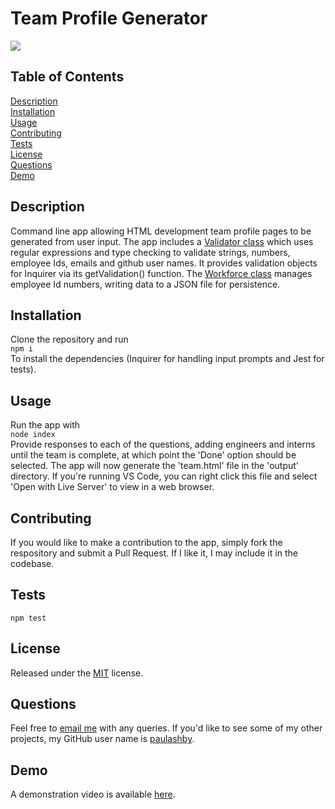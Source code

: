 # Team Profile Generator

  [<img src="https://img.shields.io/badge/License-MIT-yellow.svg">](https://opensource.org/licenses/MIT)

  ## Table of Contents

  [Description](#description)<br />[Installation](#installation)<br />[Usage](#usage)<br />[Contributing](#contributing)<br />[Tests](#tests)<br />[License](#license)<br />[Questions](#questions)<br />[Demo](#demo)<br />

  ## Description

  Command line app allowing HTML development team profile pages to be generated from user input. The app includes a [Validator class](https://github.com/paulashby/team-profile-generator/blob/main/lib/utils/Validator.js) which uses regular expressions and type checking to validate strings, numbers, employee Ids, emails and github user names. It provides validation objects for Inquirer via its getValidation() function. 
  The [Workforce class](https://github.com/paulashby/team-profile-generator/blob/main/lib/Workforce.js) manages employee Id numbers, writing data to a JSON file for persistence.
  
  ## Installation
  
  Clone the repository and run<br />```npm i```<br />To install the dependencies (Inquirer for handling input prompts and Jest for tests).
  
  ## Usage
  
  Run the app with<br />```node index```<br />Provide responses to each of the questions, adding engineers and interns until the team is complete, at which point the 'Done' option should be selected. The app will now generate the 'team.html' file in the 'output' directory. If you're running VS Code, you can right click this file and select 'Open with Live Server' to view in a web browser.
  
  ## Contributing
  
  If you would like to make a contribution to the app, simply fork the respository and submit a Pull Request. If I like it, I may include it in the codebase.
  
  ## Tests
  
  ```npm test```
  
  ## License
  
  Released under the [MIT](https://opensource.org/licenses/MIT) license.
  
  ## Questions
  
  Feel free to [email me](mailto:paul@primitive.co?subject=Team%20Profile%20Generator%20query%20from%20GitHub) with any queries. If you'd like to see some of my other projects, my GitHub user name is [paulashby](https://github.com/paulashby).

  ## Demo
  A demonstration video is available [here](https://watch.screencastify.com/v/DhDxF8Oj3VN8Qhhv1V2e).
